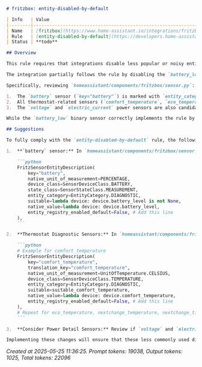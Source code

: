 ```markdown
# fritzbox: entity-disabled-by-default

| Info   | Value                                                                    |
|--------|--------------------------------------------------------------------------|
| Name   | [fritzbox](https://www.home-assistant.io/integrations/fritzbox/)         |
| Rule   | [entity-disabled-by-default](https://developers.home-assistant.io/docs/core/integration-quality-scale/rules/entity-disabled-by-default) |
| Status | **todo**                                                                 |

## Overview

This rule requires that integrations disable less popular or noisy entities by default to conserve system resources. The `fritzbox` integration creates various entity types, making this rule applicable.

The integration partially follows the rule by disabling the `battery_low` binary sensor, which is marked as `EntityCategory.DIAGNOSTIC`. However, several other sensor entities that are also diagnostic or potentially less popular are not disabled by default.

Specifically, reviewing `homeassistant/components/fritzbox/sensor.py`:

1.  The `battery` sensor (`key="battery"`) is marked with `entity_category=EntityCategory.DIAGNOSTIC` but does not have `entity_registry_enabled_default=False` set in its `FritzSensorEntityDescription`.
2.  All thermostat-related sensors (`comfort_temperature`, `eco_temperature`, `nextchange_temperature`, `nextchange_time`, `nextchange_preset`, `scheduled_preset`) are marked with `entity_category=EntityCategory.DIAGNOSTIC` but do not have `entity_registry_enabled_default=False` set. These provide detailed scheduling information which may not be needed by all users for basic thermostat control.
3.  The `voltage` and `electric_current` power sensors are also candidates for being less popular or noisy, but are enabled by default.

While the `battery_low` binary sensor correctly implements the rule by setting `entity_registry_enabled_default=False` in `homeassistant/components/fritzbox/binary_sensor.py`, the omission for the aforementioned sensor entities means the integration does not fully comply with the requirement to disable less popular/diagnostic entities by default.

## Suggestions

To fully comply with the `entity-disabled-by-default` rule, the following sensor entities, which are diagnostic or potentially less popular, should be disabled by default:

1.  **`battery` sensor:** In `homeassistant/components/fritzbox/sensor.py`, add `entity_registry_enabled_default=False` to the `FritzSensorEntityDescription` for the `battery` key.

    ```python
    FritzSensorEntityDescription(
        key="battery",
        native_unit_of_measurement=PERCENTAGE,
        device_class=SensorDeviceClass.BATTERY,
        state_class=SensorStateClass.MEASUREMENT,
        entity_category=EntityCategory.DIAGNOSTIC,
        suitable=lambda device: device.battery_level is not None,
        native_value=lambda device: device.battery_level,
        entity_registry_enabled_default=False, # Add this line
    ),
    ```

2.  **Thermostat Diagnostic Sensors:** In `homeassistant/components/fritzbox/sensor.py`, add `entity_registry_enabled_default=False` to the `FritzSensorEntityDescription` for the keys `comfort_temperature`, `eco_temperature`, `nextchange_temperature`, `nextchange_time`, `nextchange_preset`, and `scheduled_preset`.

    ```python
    # Example for comfort_temperature
    FritzSensorEntityDescription(
        key="comfort_temperature",
        translation_key="comfort_temperature",
        native_unit_of_measurement=UnitOfTemperature.CELSIUS,
        device_class=SensorDeviceClass.TEMPERATURE,
        entity_category=EntityCategory.DIAGNOSTIC,
        suitable=suitable_comfort_temperature,
        native_value=lambda device: device.comfort_temperature,
        entity_registry_enabled_default=False, # Add this line
    ),
    # Repeat for eco_temperature, nextchange_temperature, nextchange_time, nextchange_preset, scheduled_preset
    ```

3.  **Consider Power Detail Sensors:** Review if `voltage` and `electric_current` are considered less popular than total energy or power consumption for the average user. If so, they could also be disabled by default following the same pattern.

Implementing these changes will ensure that these less commonly used diagnostic entities are disabled by default, allowing users who need them to enable them manually while reducing resource usage for those who do not.
```

_Created at 2025-05-25 11:36:25. Prompt tokens: 19038, Output tokens: 1025, Total tokens: 22096_
